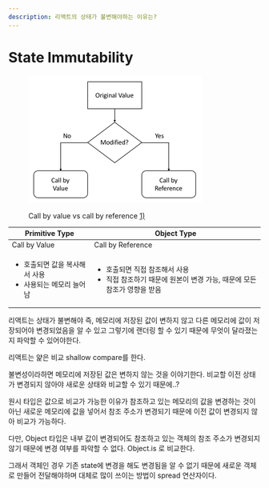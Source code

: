 ```yaml
---
description: 리액트의 상태가 불변해야하는 이유는?
---
```


# State Immutability

<figure><img src="../../.gitbook/assets/Call_by_value_and_call_by_reference (1).png" alt=""><figcaption><p>Call by value vs call by reference <a href="https://press.rebus.community/programmingfundamentals/chapter/call-by-value-vs-call-by-reference/">1)</a></p></figcaption></figure>

| Primitive Type                                         | Object Type                                                                        |
| ------------------------------------------------------ | ---------------------------------------------------------------------------------- |
| Call by Value                                          | Call by Reference                                                                  |
| <ul><li>호출되면 값을 복사해서 사용</li><li>사용되는 메모리 늘어남</li></ul> | <ul><li>호출되면 직접 참조해서 사용</li><li>직접 참조하기 때문에 원본이 변경 가능, 때문에 모든 참조가 영향을 받음</li></ul> |

리액트는 상태가 불변해야 즉, 메모리에 저장된 값이 변하지 않고 다른 메모리에 값이 저장되어야 변경되었음을 알 수 있고 그렇기에 랜더링 할 수 있기 때문에 무엇이 달라졌는지 파악할 수 있어야한다.

리액트는 얉은 비교 shallow compare를 한다.

불변성이라하면 메모리에 저장된 값은 변하지 않는 것을 이야기한다. 비교할 이전 상태가 변경되지 않아야 새로운 상태와 비교할 수 있기 때문에..?

원시 타입은 값으로 비교가 가능한 이유가 참조하고 있는 메모리의 값을 변경하는 것이 아닌 새로운 메모리에 값을 넣어서 참조 주소가 변경되기 때문에 이전 값이 변경되지 않아 비교가 가능하다.

다만, Object 타입은 내부 값이 변경되어도 참조하고 있는 객체의 참조 주소가 변경되지 않기 때문에 변경 여부를 파악할 수 없다. Object.is 로 비교한다.

그래서 객체인 경우 기존 state에 변경을 해도 변경됨을 알 수 없기 때문에 새로운 객체로 만들어 전달해야하며 대체로 많이 쓰이는 방법이 spread 연산자이다.



